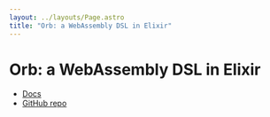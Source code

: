 ```yaml
---
layout: ../layouts/Page.astro
title: "Orb: a WebAssembly DSL in Elixir"
---
```


# Orb: a WebAssembly DSL in Elixir

- [Docs](https://hexdocs.pm/orb/Orb.html)
- [GitHub repo](https://github.com/RoyalIcing/Orb)
